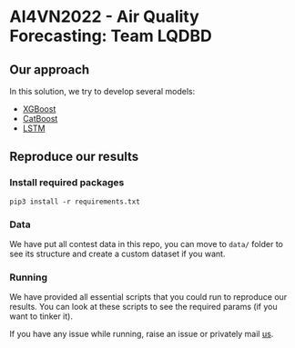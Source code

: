 # AI4VN2022 - Air Quality Forecasting: Team LQDBD

## Our approach
In this solution, we try to develop several models:
- [XGBoost](https://github.com/dmlc/xgboost)
- [CatBoost](https://github.com/catboost/catboost)
- [LSTM]()

## Reproduce our results

### Install required packages
```
pip3 install -r requirements.txt
```
### Data
We have put all contest data in this repo, you can move to `data/` folder to see its structure and create a custom dataset if you want.
### Running
We have provided all essential scripts that you could run to reproduce our results. You can look at these scripts to see the required params (if you want to tinker it).

If you have any issue while running, raise an issue or privately mail [us](mailto:ngtienhung14@gmail.com).
